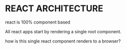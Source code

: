 # REACT ARCHITECTURE

react is 100% component based

All react apps start by rendering a single root component.

how is this single react component renders to a browser?

